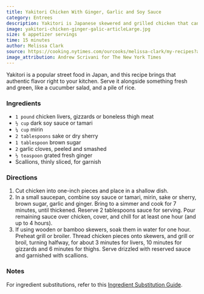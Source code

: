 ```yaml
---
title: Yakitori Chicken With Ginger, Garlic and Soy Sauce
category: Entrees
description: Yakitori is Japanese skewered and grilled chicken that can use approximately 30 different chicken parts. This recipe calls for marinating chicken thighs, gizzards and livers in a savory-sweet sauce of ginger, sake, mirin, soy sauce, garlic and a touch of brown sugar, grilling or broiling, then scattering with chopped scallions.
image: yakitori-chicken-ginger-galic-articleLarge.jpg
size: 6 appetizer servings
time: 15 minutes
author: Melissa Clark
source: https://cooking.nytimes.com/ourcooks/melissa-clark/my-recipes?action=click&module=byline&region=recipe%20page
image_attribution: Andrew Scrivani for The New York Times
---
```


Yakitori is a popular street food in Japan, and this recipe brings that authentic flavor right to your kitchen. Serve it alongside something fresh and green, like a cucumber salad, and a pile of rice.

### Ingredients

* `1 pound` chicken livers, gizzards or boneless thigh meat
* `½ cup` dark soy sauce or tamari
* `¼ cup` mirin
* `2 tablespoons` sake or dry sherry
* `1 tablespoon` brown sugar
* `2` garlic cloves, peeled and smashed
* `½ teaspoon` grated fresh ginger
* Scallions, thinly sliced, for garnish

### Directions

1. Cut chicken into one-inch pieces and place in a shallow dish.
2. In a small saucepan, combine soy sauce or tamari, mirin, sake or sherry, brown sugar, garlic and ginger. Bring to a simmer and cook for 7 minutes, until thickened. Reserve 2 tablespoons sauce for serving. Pour remaining sauce over chicken, cover, and chill for at least one hour (and up to 4 hours).
3. If using wooden or bamboo skewers, soak them in water for one hour. Preheat grill or broiler. Thread chicken pieces onto skewers, and grill or broil, turning halfway, for about 3 minutes for livers, 10 minutes for gizzards and 6 minutes for thighs. Serve drizzled with reserved sauce and garnished with scallions.

### Notes

For ingredient substitutions, refer to this [Ingredient Substitution Guide](https://cooking.nytimes.com/guides/79-substitutions-for-cooking).